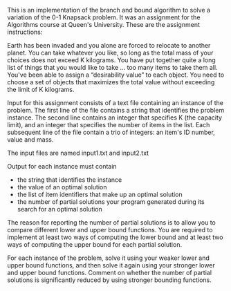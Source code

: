 This is an implementation of the branch and bound algorithm to solve a variation of the 0-1 Knapsack problem. It was an assignment for the Algorithms course at Queen's University. These are the assignment instructions:

Earth has been invaded and you alone are forced to relocate to another planet. You can take whatever you like, so long as the total mass of your choices does not exceed K kilograms. You have put together quite a long list of things that you would like to take ... too many items to take them all. You've been able to assign a “desirability value” to each object. You need to choose a set of objects that maximizes the total value without exceeding the limit of K kilograms.

Input for this assignment consists of a text file containing an instance of the problem. The  first line of the file contains a string that identifies the problem instance. The second line contains an integer that specifies K (the capacity limit), and an integer that specifies the number of items in the list. Each subsequent line of the file contain a trio of integers: an item's ID number, value and mass.

The input files are named input1.txt and input2.txt

Output for each instance must contain
- the string that identifies the instance
- the value of an optimal solution
- the list of item identifiers that make up an optimal solution
- the number of partial solutions your program generated during its search for an optimal solution

The reason for reporting the number of partial solutions is to allow you to compare different lower and upper bound functions. You are required to implement at least two ways of computing the lower bound and at least two ways of computing the upper bound for each partial solution.

For each instance of the problem, solve it using your weaker lower and upper bound functions, and then solve it again using your stronger lower and upper bound functions. Comment on whether the number of partial solutions is significantly reduced by using stronger bounding functions.
